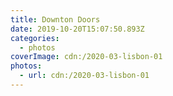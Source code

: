 ```yaml
---
title: Downton Doors
date: 2019-10-20T15:07:50.893Z
categories:
  - photos
coverImage: cdn:/2020-03-lisbon-01
photos:
  - url: cdn:/2020-03-lisbon-01
---
```


